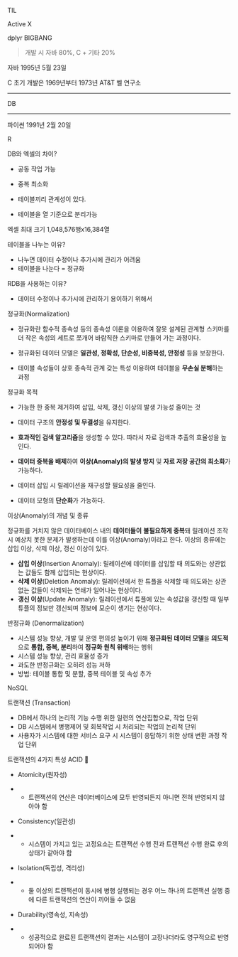 TIL



Active X



dplyr BIGBANG

> 개발 시 자바 80%, C + 기타 20%



자바 1995년 5월 23일

C 초기 개발은 1969년부터 1973년 AT&T 벨 연구소

----------------------------------------------------------------------

DB

------------------------------------------------------------------------------------

파이썬 1991년 2월 20일 

R



DB와 엑셀의 차이?

- 공동 작업 가능

- 중복 최소화
-  테이블끼리 관계성이 있다.
  - 테이블을 열 기준으로 분리가능

엑셀 최대 크기 1,048,576행x16,384열



테이블을 나누는 이유? 

- 나누면 데이터 수정이나 추가시에 관리가 어려움
- 테이블을 나눈다 = 정규화



RDB을 사용하는 이유?

- 데이터 수정이나 추가시에 관리하기 용이하기 위해서



정규화(Normalization)

- 정규화란 함수적 종속성 등의 종속성 이론을 이용하여 잘못 설계된 관계형 스키마를 더 작은 속성의 세트로 쪼개어 바람직한 스키마로 만들어 가는 과정이다.

- 정규화된 데이터 모델은 **일관성, 정확성, 단순성, 비중복성, 안정성** 등을 보장한다.
- 테이블 속성들이 상호 종속적 관계 갖는 특성 이용하여 테이블을 **무손실 분해**하는 과정

 

정규화 목적

- 가능한 한 중복 제거하여 삽입, 삭제, 갱신 이상의 발생 가능성 줄이는 것

- 데이터 구조의 **안정성 및 무결성**을 유지한다.
- **효과적인 검색 알고리즘**을 생성할 수 있다. 따라서 자료 검색과 추출의 효율성을 높인다.
- **데이터 중복을 배제**하여 **이상(Anomaly)의 발생 방지** 및 **자료 저장 공간의 최소화**가 가능하다.
- 데이터 삽입 시 릴레이션을 재구성할 필요성을 줄인다.
- 데이터 모형의 **단순화**가 가능하다.



이상(Anomaly)의 개념 및 종류

정규화를 거치지 않은 데이터베이스 내의 **데이터들이** **불필요하게 중복**돼 릴레이션 조작 시 예상치 못한 문제가 발생하는데 이를 이상(Anomaly)이라고 한다. 이상의 종류에는 삽입 이상, 삭제 이상, 갱신 이상이 있다.

- **삽입 이상**(Insertion Anomaly): 릴레이션에 데이터를 삽입할 때 의도와는 상관없는 값들도 함께 삽입되는 현상이다.
- **삭제 이상**(Deletion Anomaly): 릴레이션에서 한 튜플을 삭제할 때 의도와는 상관없는 값들이 삭제되는 연쇄가 일어나는 현상이다.
- **갱신 이상**(Update Anomaly): 릴레이션에서 튜플에 있는 속성값을 갱신할 때 일부 튜플의 정보만 갱신되며 정보에 모순이 생기는 현상이다.

 

반정규화 (Denormalization)

- 시스템 성능 향상, 개발 및 운영 편의성 높이기 위해 **정규화된 데이터 모델**을 **의도적**으로 **통합, 중복, 분리**하여 **정규화 원칙 위배**하는 행위
- 시스템 성능 향상, 관리 효율성 증가
- 과도한 반정규화는 오히려 성능 저하
- 방법: 테이블 통합 및 분할, 중복 테이블 및 속성 추가



NoSQL



트랜잭션 (Transaction)

- DB에서 하나의 논리적 기능 수행 위한 일련의 연산집합으로, 작업 단위
- DB 시스템에서 병행제어 및 회복작업 시 처리되는 작업의 논리적 단위
- 사용자가 시스템에 대한 서비스 요구 시 시스템이 응답하기 위한 상태 변환 과정 작업 단위



트랜잭션의 4가지 특성 ACID 🌟

- Atomicity(원자성)

- - 트랜잭션의 연산은 데이터베이스에 모두 반영되든지 아니면 전혀 반영되지 않아야 함

- Consistency(일관성)

- - 시스템이 가지고 있는 고정요소는 트랜잭션 수행 전과 트랜잭션 수행 완료 후의 상태가 같아야 함

- Isolation(독립성, 격리성)

- - 둘 이상의 트랜잭션이 동시에 병행 실행되는 경우 어느 하나의 트랜잭션 실행 중에 다른 트랜잭션의 연산이 끼어들 수 없음

- Durability(영속성, 지속성)

- - 성공적으로 완료된 트랜잭션의 결과는 시스템이 고장나더라도 영구적으로 반영되어야 함





 